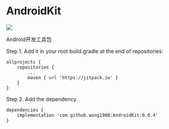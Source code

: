 # AndroidKit
[![](https://www.jitpack.io/v/wong1988/AndroidKit.svg)](https://www.jitpack.io/#wong1988/AndroidKit)

 Android开发工具包

Step 1. Add it in your root build.gradle at the end of repositories:
```
allprojects {
    repositories {
        ...
        maven { url 'https://jitpack.io' }
    }
}
```
Step 2. Add the dependency
```
dependencies {
    implementation 'com.github.wong1988:AndroidKit:0.0.4'
}
```